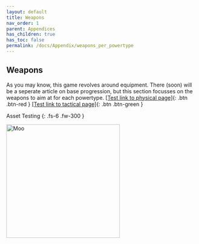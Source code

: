 ```yaml
---
layout: default
title: Weapons
nav_order: 1
parent: Appendices
has_children: true
has_toc: false
permalink: /docs/Appendix/weapons_per_powertype
---
```


## Weapons
As you may know, this game revolves around equipment.  There (soon) will be a seperate article on base progression, but this section focusses on the weapons to aim at for each powertype.
[[Test link to physical page]](https://kuhmann.github.io/mhbasics/docs/Appendix/weapons_per_powertype/physical){: .btn .btn-red } [[Test link to tactical page]](https://kuhmann.github.io/mhbasics/docs/Appendix/weapons_per_powertype/tactical){: .btn .btn-green }

Asset Testing
{: .fs-6 .fw-300 }

<img src="/mhbasics/assets/Kuh.png" alt="Moo" width="300" height="300">
